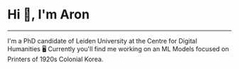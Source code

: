 # Hi 👋, I'm Aron
---
I'm a PhD candidate of Leiden University at the Centre for Digital Humanities 🖥️ Currently you'll find me working on an ML Models focused on Printers of 1920s Colonial Korea.
